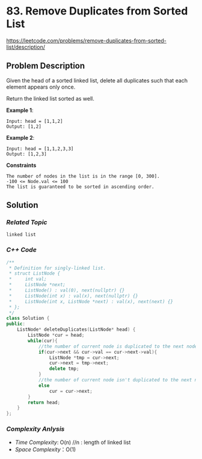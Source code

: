 # 83. Remove Duplicates from Sorted List
https://leetcode.com/problems/remove-duplicates-from-sorted-list/description/

## Problem Description

Given the head of a sorted linked list, delete all duplicates such that each element appears only once.

Return the linked list sorted as well.

**Example 1**:
```
Input: head = [1,1,2]
Output: [1,2]
```
**Example 2**:
```
Input: head = [1,1,2,3,3]
Output: [1,2,3]
```

**Constraints**
```
The number of nodes in the list is in the range [0, 300].
-100 <= Node.val <= 100
The list is guaranteed to be sorted in ascending order.
```

## Solution

### _Related Topic_
    linked list

### _C++ Code_
```cpp
/**
 * Definition for singly-linked list.
 * struct ListNode {
 *     int val;
 *     ListNode *next;
 *     ListNode() : val(0), next(nullptr) {}
 *     ListNode(int x) : val(x), next(nullptr) {}
 *     ListNode(int x, ListNode *next) : val(x), next(next) {}
 * };
 */
class Solution {
public:
    ListNode* deleteDuplicates(ListNode* head) {
        ListNode *cur = head;
        while(cur){
            //the number of current node is duplicated to the next node. Remve the next node
            if(cur->next && cur->val == cur->next->val){
                ListNode *tmp = cur->next;
                cur->next = tmp->next;
                delete tmp;
            }
            //the number of current node isn't duplicated to the next node. move current pointer to the next pointer
            else
                cur = cur->next;
        }
        return head;
    }
};
```

### _Complexity Anlysis_
- _Time Complexity_: O(n) //n : length of linked list
- _Space Complexity_：O(1)
